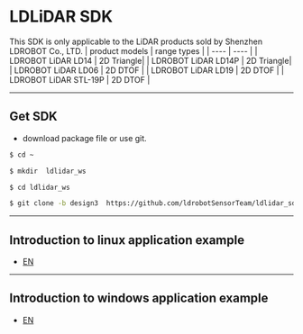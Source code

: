 # LDLiDAR SDK
This SDK is only applicable to the LiDAR products sold by Shenzhen LDROBOT Co., LTD. 
|    product models      |  range types |
|     ----               |  ----         |
|   LDROBOT LiDAR LD14   | 2D Triangle|
|   LDROBOT LiDAR LD14P   | 2D Triangle|
|   LDROBOT LiDAR LD06   | 2D DTOF |
|   LDROBOT LiDAR LD19   | 2D DTOF |
|   LDROBOT LiDAR STL-19P | 2D DTOF |


---
## Get SDK
- download package file or use git.
```bash
$ cd ~

$ mkdir  ldlidar_ws

$ cd ldlidar_ws

$ git clone -b design3  https://github.com/ldrobotSensorTeam/ldlidar_sdk.git
```

---
## Introduction to linux application example
- [EN](./sample/linux/README.md)

---

## Introduction to windows application example
- [EN](./sample/windows/README.md)
